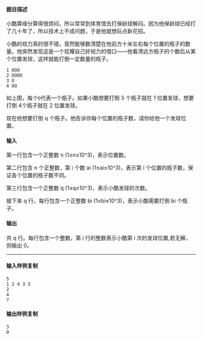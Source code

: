 #### 题目描述

小酷算缘分算得很烦闷，所以常常到体育馆去打保龄球解闷。因为他保龄球已经打了几十年了，所以技术上不成问题，于是他就想玩点新花招。

小酷的视力真的很不错，竟然能够数清楚在他前方十米左右每个位置的瓶子的数量。他突然发现这是一个炫耀自己好视力的借口——他看清远方瓶子的个数后从某个位置发球，这样就能打倒一定数量的瓶子。

```
1 OOO 
2 OOOO
3 O
4 OO
```

如上图，每个`O`代表一个瓶子。如果小酷想要打倒 3 个瓶子就在 1 位置发球，想要打倒 4个瓶子就在 2 位置发球。

现在他想要打倒 q 个瓶子。他告诉你每个位置的瓶子数，请你给他一个发球位置。

#### 输入

第一行包含一个正整数 n (1≤n≤10^3)，表示位置数。

第二行包含 n 个正整数，第 i 个数 ai (1≤ai≤10^3)，表示第 i 个位置的瓶子数，保证各个位置的瓶子数不同。

第三行包含一个正整数 q (1≤q≤10^3)，表示小酷发球的次数。

接下来 q 行，每行包含一个正整数 bi (1≤bi≤10^3)，表示小酷需要打倒 bi 个瓶子。

#### 输出

共 q 行。每行包含一个整数，第 i 行的整数表示小酷第 i 次的发球位置,若无解，则输出 0。

___

#### 输入样例复制

```
5
1 2 4 3 5 
2
4
7
```

#### 输出样例复制

```
3
0
```